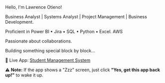 Hello, I'm Lawrence Otieno!

Business Analyst | Systems Analyst | Project Management | Business Development.

Proficient in Power BI • Jira • SQL • Python • Excel. AWS

Passionate about collaborations. 

Building something special block by block...

🚀 Live App: [Student Management System](https://student-managing-system.streamlit.app/)

⚠️ **Note:** If the app shows a "Zzz" screen, just click **"Yes, get this app back up!"** to wake it up.
